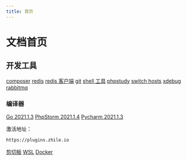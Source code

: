 ```yaml
---
title: 首页
---
```


# 文档首页

## 开发工具

[composer](https://getcomposer.org/download)
[redis](https://github.com/tporadowski/redis/releases)
[redis 客户端](https://gitee.com/qishibo/AnotherRedisDesktopManager/tags)
[git](https://git-scm.com/downloads)
[shell 工具](http://www.hostbuf.com)
[phpstudy](https://www.xp.cn/download.html)
[switch hosts](https://github.com/oldj/SwitchHosts/tags)
[xdebug](https://xdebug.org/wizard)
[rabbitmq](https://www.rabbitmq.com/install-windows.html#downloads)

### 编译器
[Go 2021.1.3](https://www.jetbrains.com/go/download/other.html)
[PhpStorm 2021.1.4](https://www.jetbrains.com/phpstorm/download/other.html)
[Pycharm 2021.1.3](https://www.jetbrains.com/pycharm/download/other.html)

激活地址：
```bash
https://plugins.zhile.io
```

[剪切板](https://ditto-cp.sourceforge.io)
[WSL](https://www.jianshu.com/p/6b02948b3d37)
[Docker](https://www.cnblogs.com/walker-lin/p/11214127.html)